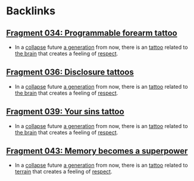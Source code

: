 
# Backlinks
## [Fragment 034: Programmable forearm tattoo](<Fragment 034: Programmable forearm tattoo.md>)
- In a [collapse](<collapse.md>) future [a generation](<a generation.md>) from now, there is an [tattoo](<tattoo.md>) related to [the brain](<the brain.md>) that creates a feeling of [respect](<respect.md>).

## [Fragment 036: Disclosure tattoos](<Fragment 036: Disclosure tattoos.md>)
- In a [collapse](<collapse.md>) future [a generation](<a generation.md>) from now, there is an [tattoo](<tattoo.md>) related to [the brain](<the brain.md>) that creates a feeling of [respect](<respect.md>).

## [Fragment 039: Your sins tattoo](<Fragment 039: Your sins tattoo.md>)
- In a [collapse](<collapse.md>) future [a generation](<a generation.md>) from now, there is an [tattoo](<tattoo.md>) related to [the brain](<the brain.md>) that creates a feeling of [respect](<respect.md>).

## [Fragment 043: Memory becomes a superpower](<Fragment 043: Memory becomes a superpower.md>)
- In a [collapse](<collapse.md>) future [a generation](<a generation.md>) from now, there is an [tattoo](<tattoo.md>) related to [terrain](<terrain.md>) that creates a feeling of [respect](<respect.md>).

